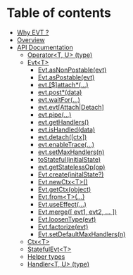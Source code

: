 # Table of contents

* [Why EVT ?](README.md)
* [Overview](overview.md)
* [API Documentation](api/README.md)
  * [Operator&lt;T, U&gt; \(type\)](api/operator.md)
  * [Evt&lt;T&gt;](api/evt/README.md)
    * [Evt.asNonPostable\(evt\)](api/evt/asnonpostable.md)
    * [Evt.asPostable\(evt\)](api/evt/aspospable.md)
    * [evt.\[$\]attach\*\(...\)](api/evt/attach.md)
    * [evt.post\*\(data\)](api/evt/post.md)
    * [evt.waitFor\(...\)](api/evt/waitfor.md)
    * [evt.evt\[Attach\|Detach\]](api/evt/evtattachdetach.md)
    * [evt.pipe\(...\)](api/evt/pipe.md)
    * [evt.getHandlers\(\)](api/evt/gethandler.md)
    * [evt.isHandled\(data\)](api/evt/ishandled.md)
    * [evt.detach\(\[ctx\]\)](api/evt/detach.md)
    * [evt.enableTrace\(...\)](api/evt/enabletrace.md)
    * [evt.setMaxHandlers\(n\)](api/evt/setmaxhandlers.md)
    * [toStateful\(initialState\)](api/evt/tostateful.md)
    * [evt.getStatelessOp\(op\)](api/evt/getstatelessop.md)
    * [Evt.create\(initalState?\)](api/evt/create.md)
    * [Evt.newCtx&lt;T&gt;\(\)](api/evt/newctx.md)
    * [Evt.getCtx\(object\)](api/evt/getctx.md)
    * [Evt.from&lt;T&gt;\(...\)](api/evt/from.md)
    * [Evt.useEffect\(...\)](api/evt/use-effect.md)
    * [Evt.merge\(\[ evt1, evt2, ... \]\)](api/evt/merge.md)
    * [Evt.loosenType\(evt\)](api/evt/loosentype.md)
    * [Evt.factorize\(evt\)](api/evt/factorize.md)
    * [Evt.setDefaultMaxHandlers\(n\)](api/evt/setdefaultmaxhandlers.md)
  * [Ctx&lt;T&gt;](api/ctx.md)
  * [StatefulEvt&lt;T&gt;](api/statefulevt.md)
  * [Helper types](api/helpertypes.md)
  * [Handler&lt;T, U&gt; \(type\)](api/handler.md)


